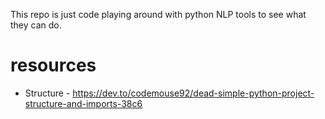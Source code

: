 This repo is just code playing around with python NLP tools to see what they can do.

# resources
* Structure - https://dev.to/codemouse92/dead-simple-python-project-structure-and-imports-38c6
